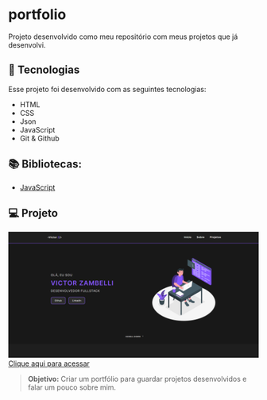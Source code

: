 # portfolio
Projeto desenvolvido como meu repositório com meus projetos que já desenvolvi.

## 🚀 Tecnologias

Esse projeto foi desenvolvido com as seguintes tecnologias:
- HTML
- CSS
- Json
- JavaScript
- Git & Github

## 📚 Bibliotecas:
- [JavaScript](https://developer.mozilla.org/pt-BR/docs/Web/JavaScript)

## 💻 Projeto
![preview](./assets/preview.png/)
[Clique aqui para acessar]()
> **Objetivo:** Criar um portfólio para guardar projetos desenvolvidos e falar um pouco sobre mim.
